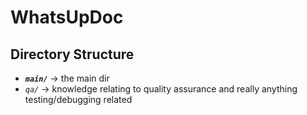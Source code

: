 # WhatsUpDoc

## Directory Structure
- _**`main/`**_ -> the main dir 
- _`qa/`_ -> knowledge relating to quality assurance and really anything testing/debugging related
